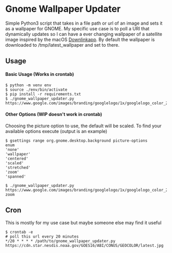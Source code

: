 # Gnome Wallpaper Updater
Simple Python3 script that takes in a file path or url of an image and sets it as a wallpaper for GNOME. My specific use 
case is to poll a URI that dynamically updates so I can have a ever changing wallpaper of a satellite image inspired by 
the macOS [Downlinkapp](https://downlinkapp.com/). By default the wallpaper is downloaded to /tmp/latest_wallpaper and 
set to there.

## Usage
#### Basic Usage (Works in crontab)
```
$ python -m venv env
$ source ./env/bin/activate 
$ pip install -r requirements.txt
$ ./gnome_wallpaper_updater.py https://www.google.com/images/branding/googlelogo/1x/googlelogo_color_272x92dp.png
```
#### Other Options (WIP doesn't work in crontab)
Choosing the picture option to use, the default will be scaled. To find your available options execute (output is an example)
```
$ gsettings range org.gnome.desktop.background picture-options
enum
'none'
'wallpaper'
'centered'
'scaled'
'stretched'
'zoom'
'spanned'

$ ./gnome_wallpaper_updater.py https://www.google.com/images/branding/googlelogo/1x/googlelogo_color_272x92dp.png zoom
```
## Cron
This is mostly for my use case but maybe someone else may find it useful
```
$ crontab -e
# poll this url every 20 minutes
*/20 * * * * /path/to/gnome_wallpaper_updater.py https://cdn.star.nesdis.noaa.gov/GOES16/ABI/CONUS/GEOCOLOR/latest.jpg
```